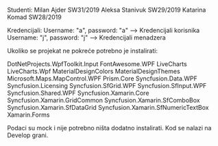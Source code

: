 Studenti: Milan Ajder SW31/2019 
          Aleksa Stanivuk SW29/2019 
          Katarina Komad SW28/2019

Kredencijali: 
Username: "a", password: "a" --> Kredencijali korisnika
Username: "j", password: "j" --> Kredencijali menadzera 

Ukoliko se projekat ne pokreće potrebno je instalirati:

  DotNetProjects.WpfToolkit.Input
  FontAwesome.WPF
  LiveCharts
  LiveCharts.Wpf
  MaterialDesignColors
  MaterialDesignThemes
  Microsoft.Maps.MapControl.WPF
  Prism.Core
  Syncfusion.Data.WPF
  Syncfusion.Licensing
  Syncfusion.SfGrid.WPF
  Syncfusion.SfInput.WPF
  Syncfusion.Shared.WPF
  Syncfusion.Xamarin.Core
  Syncfusion.Xamarin.GridCommon
  Syncfusion.Xamarin.SfComboBox
  Syncfusion.Xamarin.SfDataGrid
  Syncfusion.Xamarin.SfNumericTextBox
  Xamarin.Forms

Podaci su mock i nije potrebno ništa dodatno instalirati. 
Kod se nalazi na Develop grani.